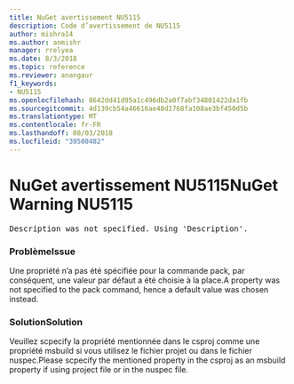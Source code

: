 ```yaml
---
title: NuGet avertissement NU5115
description: Code d’avertissement de NU5115
author: mishra14
ms.author: anmishr
manager: rrelyea
ms.date: 8/3/2018
ms.topic: reference
ms.reviewer: anangaur
f1_keywords:
- NU5115
ms.openlocfilehash: 8642dd41d95a1c496db2a0f7abf34801422da1fb
ms.sourcegitcommit: 4d139cb54a46616ae48d1768fa108ae3bf450d5b
ms.translationtype: MT
ms.contentlocale: fr-FR
ms.lasthandoff: 08/03/2018
ms.locfileid: "39508482"
---
```

# <a name="nuget-warning-nu5115"></a><span data-ttu-id="5c753-103">NuGet avertissement NU5115</span><span class="sxs-lookup"><span data-stu-id="5c753-103">NuGet Warning NU5115</span></span>
<pre>Description was not specified. Using 'Description'.</pre>

### <a name="issue"></a><span data-ttu-id="5c753-104">Problème</span><span class="sxs-lookup"><span data-stu-id="5c753-104">Issue</span></span>

<span data-ttu-id="5c753-105">Une propriété n’a pas été spécifiée pour la commande pack, par conséquent, une valeur par défaut a été choisie à la place.</span><span class="sxs-lookup"><span data-stu-id="5c753-105">A property was not specified to the pack command, hence a default value was chosen instead.</span></span>


### <a name="solution"></a><span data-ttu-id="5c753-106">Solution</span><span class="sxs-lookup"><span data-stu-id="5c753-106">Solution</span></span>

<span data-ttu-id="5c753-107">Veuillez scpecify la propriété mentionnée dans le csproj comme une propriété msbuild si vous utilisez le fichier projet ou dans le fichier nuspec.</span><span class="sxs-lookup"><span data-stu-id="5c753-107">Please scpecify the mentioned property in the csproj as an msbuild property if using project file or in the nuspec file.</span></span>

